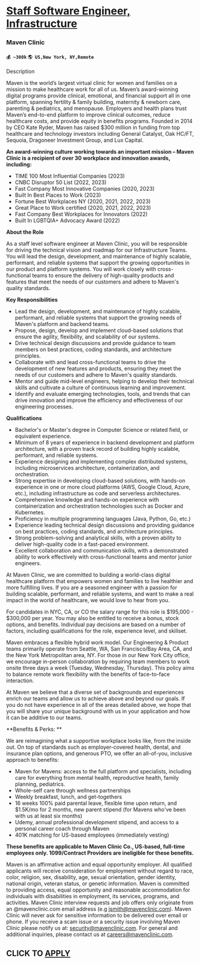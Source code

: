 # [Staff Software Engineer, Infrastructure](https://www.remotewlb.com/apply/staff-software-engineer-infrastructure-83518)  
### Maven Clinic  
#### `💰 ~300k` `🌎 US,New York, NY,Remote`  

Description

Maven is the world’s largest virtual clinic for women and families on a mission to make healthcare work for all of us. Maven’s award-winning digital programs provide clinical, emotional, and financial support all in one platform, spanning fertility & family building, maternity & newborn care, parenting & pediatrics, and menopause. Employers and health plans trust Maven’s end-to-end platform to improve clinical outcomes, reduce healthcare costs, and provide equity in benefits programs. Founded in 2014 by CEO Kate Ryder, Maven has raised $300 million in funding from top healthcare and technology investors including General Catalyst, Oak HC/FT, Sequoia, Dragoneer Investment Group, and Lux Capital.

**An award-winning culture working towards an important mission – Maven Clinic is a recipient of over 30 workplace and innovation awards, including:**

  * TIME 100 Most Influential Companies (2023)
  * CNBC Disruptor 50 List (2022, 2023) 
  * Fast Company Most Innovative Companies (2020, 2023)
  * Built In Best Places to Work (2023)
  * Fortune Best Workplaces NY (2020, 2021, 2022, 2023)
  * Great Place to Work certified (2020, 2021, 2022, 2023)
  * Fast Company Best Workplaces for Innovators (2022)
  * Built In LGBTQIA+ Advocacy Award (2022)

**About the Role**

As a staff level software engineer at Maven Clinic, you will be responsible for driving the technical vision and roadmap for our Infrastructure Teams. You will lead the design, development, and maintenance of highly scalable, performant, and reliable systems that support the growing opportunities in our product and platform systems. You will work closely with cross-functional teams to ensure the delivery of high-quality products and features that meet the needs of our customers and adhere to Maven's quality standards.

 **Key Responsibilities**

  * Lead the design, development, and maintenance of highly scalable, performant, and reliable systems that support the growing needs of Maven's platform and backend teams.
  * Propose, design, develop and implement cloud-based solutions that ensure the agility, flexibility, and scalability of our systems.
  * Drive technical design discussions and provide guidance to team members on best practices, coding standards, and architecture principles.
  * Collaborate with and lead cross-functional teams to drive the development of new features and products, ensuring they meet the needs of our customers and adhere to Maven's quality standards.
  * Mentor and guide mid-level engineers, helping to develop their technical skills and cultivate a culture of continuous learning and improvement.
  * Identify and evaluate emerging technologies, tools, and trends that can drive innovation and improve the efficiency and effectiveness of our engineering processes.

 **Qualifications**

  * Bachelor's or Master's degree in Computer Science or related field, or equivalent experience.
  * Minimum of 8 years of experience in backend development and platform architecture, with a proven track record of building highly scalable, performant, and reliable systems.
  * Experience designing and implementing complex distributed systems, including microservices architecture, containerization, and orchestration.
  * Strong expertise in developing cloud-based solutions, with hands-on experience in one or more cloud platforms (AWS, Google Cloud, Azure, etc.), including infrastructure as code and serverless architectures.
  * Comprehensive knowledge and hands-on experience with containerization and orchestration technologies such as Docker and Kubernetes.
  * Proficiency in multiple programming languages (Java, Python, Go, etc.) 
  * Experience leading technical design discussions and providing guidance on best practices, coding standards, and architecture principles.
  * Strong problem-solving and analytical skills, with a proven ability to deliver high-quality code in a fast-paced environment.
  * Excellent collaboration and communication skills, with a demonstrated ability to work effectively with cross-functional teams and mentor junior engineers.

At Maven Clinic, we are committed to building a world-class digital healthcare platform that empowers women and families to live healthier and more fulfilling lives. If you are a seasoned engineer with a passion for building scalable, performant, and reliable systems, and want to make a real impact in the world of healthcare, we would love to hear from you.

For candidates in NYC, CA, or CO the salary range for this role is $195,000 - $300,000 per year. You may also be entitled to receive a bonus, stock options, and benefits. Individual pay decisions are based on a number of factors, including qualifications for the role, experience level, and skillset.

Maven embraces a flexible hybrid work model. Our Engineering & Product teams primarily operate from Seattle, WA, San Francisco/Bay Area, CA, and the New York Metropolitan area, NY. For those in our New York City office, we encourage in-person collaboration by requiring team members to work onsite three days a week (Tuesday, Wednesday, Thursday). This policy aims to balance remote work flexibility with the benefits of face-to-face interaction.

At Maven we believe that a diverse set of backgrounds and experiences enrich our teams and allow us to achieve above and beyond our goals. If you do not have experience in all of the areas detailed above, we hope that you will share your unique background with us in your application and how it can be additive to our teams.

**Benefits & Perks: **

We are reimagining what a supportive workplace looks like, from the inside out. On top of standards such as employer-covered health, dental, and insurance plan options, and generous PTO, we offer an all-of-you, inclusive approach to benefits:

  * Maven for Mavens: access to the full platform and specialists, including care for everything from mental health, reproductive health, family planning, pediatrics.
  * Whole-self care through wellness partnerships
  * Weekly breakfast, lunch, and get-togethers 
  * 16 weeks 100% paid parental leave, flexible time upon return, and $1.5K/mo for 2 months, new parent stipend (for Mavens who've been with us at least six months)
  * Udemy, annual professional development stipend, and access to a personal career coach through Maven 
  * 401K matching for US-based employees (immediately vesting)

 **These benefits are applicable to Maven Clinic Co., US-based, full-time employees only. 1099/Contract Providers are ineligible for these benefits.**

Maven is an affirmative action and equal opportunity employer. All qualified applicants will receive consideration for employment without regard to race, color, religion, sex, disability, age, sexual orientation, gender identity, national origin, veteran status, or genetic information. Maven is committed to providing access, equal opportunity and reasonable accommodation for individuals with disabilities in employment, its services, programs, and activities. Maven Clinic interview requests and job offers only originate from an @mavenclinic.com email address (e.g jsmith@mavenclinic.com). Maven Clinic will never ask for sensitive information to be delivered over email or phone. If you receive a scam issue or a security issue involving Maven Clinic please notify us at: security@mavenclinic.com. For general and additional inquiries, please contact us at careers@mavenclinic.com.

  
## CLICK TO [APPLY](https://www.remotewlb.com/apply/staff-software-engineer-infrastructure-83518)

